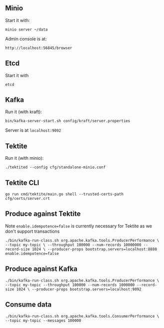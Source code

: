 ## Minio

Start it with:

`minio server ~/data`

Admin console is at:

`http://localhost:56845/browser`

## Etcd

Start it with

`etcd`

## Kafka

Run it (with kraft):

`bin/kafka-server-start.sh config/kraft/server.properties`

Server is at `localhost:9092`

## Tektite

Run it (with minio):

`./tektited --config cfg/standalone-minio.conf`

## Tektite CLI

`go run cmd/tektite/main.go shell --trusted-certs-path cfg/certs/server.crt`

## Produce against Tektite

Note `enable.idempotence=false` is currently necessary for Tektite as we don't support transactions

`./bin/kafka-run-class.sh org.apache.kafka.tools.ProducerPerformance \
--topic my-topic \
--throughput 100000 --num-records 10000000 --record-size 1024 \
--producer-props bootstrap.servers=localhost:8880 enable.idempotence=false`

## Produce against Kafka

`./bin/kafka-run-class.sh org.apache.kafka.tools.ProducerPerformance \
--topic my-topic --throughput 100000 --num-records 1000000 --record-size 1024 \
--producer-props bootstrap.servers=localhost:9092`

## Consume data

`./bin/kafka-run-class.sh org.apache.kafka.tools.ConsumerPerformance \
--topic my-topic --messages 100000`